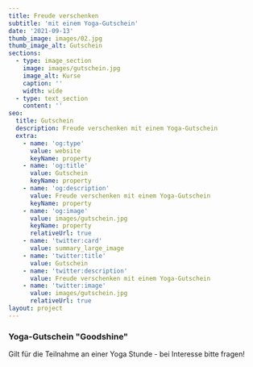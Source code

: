 ```yaml
---
title: Freude verschenken
subtitle: 'mit einem Yoga-Gutschein'
date: '2021-09-13'
thumb_image: images/02.jpg
thumb_image_alt: Gutschein
sections:
  - type: image_section
    image: images/gutschein.jpg
    image_alt: Kurse
    caption: ''
    width: wide
  - type: text_section
    content: ''
seo:
  title: Gutschein
  description: Freude verschenken mit einem Yoga-Gutschein
  extra:
    - name: 'og:type'
      value: website
      keyName: property
    - name: 'og:title'
      value: Gutschein
      keyName: property
    - name: 'og:description'
      value: Freude verschenken mit einem Yoga-Gutschein
      keyName: property
    - name: 'og:image'
      value: images/gutschein.jpg
      keyName: property
      relativeUrl: true
    - name: 'twitter:card'
      value: summary_large_image
    - name: 'twitter:title'
      value: Gutschein
    - name: 'twitter:description'
      value: Freude verschenken mit einem Yoga-Gutschein
    - name: 'twitter:image'
      value: images/gutschein.jpg
      relativeUrl: true
layout: project
---
```

### Yoga-Gutschein "Goodshine"

Gilt für die Teilnahme an einer Yoga Stunde - bei Interesse bitte fragen!


